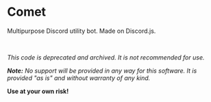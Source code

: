 # Comet

Multipurpose Discord utility bot. Made on Discord.js.

<br/>

*This code is deprecated and archived. It is not recommended for use.*

***Note:*** *No support will be provided in any way for this software. It is provided "as is" and without warranty of any kind.*

**Use at your own risk!**
